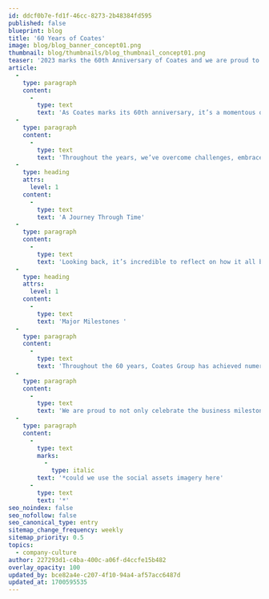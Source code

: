 ```yaml
---
id: ddcf0b7e-fd1f-46cc-8273-2b48384fd595
published: false
blueprint: blog
title: '60 Years of Coates'
image: blog/blog_banner_concept01.png
thumbnail: blog/thumbnails/blog_thumbnail_concept01.png
teaser: '2023 marks the 60th Anniversary of Coates and we are proud to celebrate this diamond milestone with our stakeholders.'
article:
  -
    type: paragraph
    content:
      -
        type: text
        text: 'As Coates marks its 60th anniversary, it’s a momentous occasion to reflect on our rich history while setting our sights on the promising future that lies ahead. '
  -
    type: paragraph
    content:
      -
        type: text
        text: 'Throughout the years, we’ve overcome challenges, embraced technological advancements and adapted to changing landscapes. Thanks to our dedicated crew and the trust of our clients for getting us here today! '
  -
    type: heading
    attrs:
      level: 1
    content:
      -
        type: text
        text: 'A Journey Through Time'
  -
    type: paragraph
    content:
      -
        type: text
        text: 'Looking back, it’s incredible to reflect on how it all began - starting as a small business which then ventured into an established and respected business, fueled by passion and determination. From 1963, Coates Group has transformed into a globally recognized leader in the digital signage solutions industry. Our journey has been characterized by the continuity of innovation, adaptability, and focus on quality and customer service. '
  -
    type: heading
    attrs:
      level: 1
    content:
      -
        type: text
        text: 'Major Milestones '
  -
    type: paragraph
    content:
      -
        type: text
        text: 'Throughout the 60 years, Coates Group has achieved numerous milestones. We have been at the forefront of digital transformation, pioneering into international markets, acquiring new business and development of cutting-edge technology solutions have been key highlights of our growth story. '
  -
    type: paragraph
    content:
      -
        type: text
        text: 'We are proud to not only celebrate the business milestones but also those special milestones for our crew. Here are a few stories of favorite memories shared from our crew across the globe. '
  -
    type: paragraph
    content:
      -
        type: text
        marks:
          -
            type: italic
        text: '*could we use the social assets imagery here'
      -
        type: text
        text: '*'
seo_noindex: false
seo_nofollow: false
seo_canonical_type: entry
sitemap_change_frequency: weekly
sitemap_priority: 0.5
topics:
  - company-culture
author: 227293d1-c4ba-400c-a06f-d4ccfe15b482
overlay_opacity: 100
updated_by: bce82a4e-c207-4f10-94a4-af57acc6487d
updated_at: 1700595535
---
```

